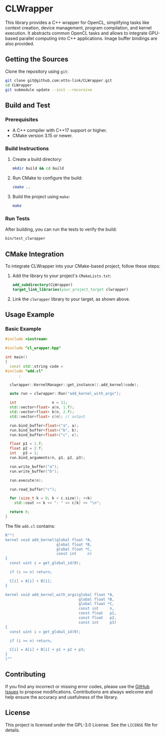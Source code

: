 # CLWrapper

This library provides a C++ wrapper for OpenCL, simplifying tasks like context creation, device management, program compilation, and kernel execution. It abstracts common OpenCL tasks and allows to integrate GPU-based parallel computing into C++ applications. Image buffer bindings are also provided.

## Getting the Sources

Clone the repository using `git`:

```bash
git clone git@github.com:otto-link/CLWrapper.git
cd CLWrapper
git submodule update --init --recursive
```

## Build and Test

### Prerequisites
- A C++ compiler with C++17 support or higher.
- CMake version 3.15 or newer.

### Build Instructions
1. Create a build directory:
   ```bash
   mkdir build && cd build
   ```
2. Run CMake to configure the build:
   ```bash
   cmake ..
   ```
3. Build the project using `make`:
   ```bash
   make
   ```

### Run Tests
After building, you can run the tests to verify the build:
```bash
bin/test_clwrapper
```

## CMake Integration

To integrate CLWrapper into your CMake-based project, follow these steps:

1. Add the library to your project's `CMakeLists.txt`:
   ```cmake
   add_subdirectory(CLWrapper)
   target_link_libraries(your_project_target clwrapper)
   ```
2. Link the `clwrapper` library to your target, as shown above.

## Usage Example

### Basic Example
```cpp
#include <iostream>

#include "cl_wrapper.hpp"

int main()
{
  const std::string code =
#include "add.cl"
      ;

  clwrapper::KernelManager::get_instance().add_kernel(code);

  auto run = clwrapper::Run("add_kernel_with_args");

  int                n = 11;
  std::vector<float> a(n, 1.f);
  std::vector<float> b(n, 2.f);
  std::vector<float> c(n); // output

  run.bind_buffer<float>("a", a);
  run.bind_buffer<float>("b", b);
  run.bind_buffer<float>("c", c);

  float p1 = 1.f;
  float p2 = 2.f;
  int   p3 = 1;
  run.bind_arguments(n, p1, p2, p3);

  run.write_buffer("a");
  run.write_buffer("b");

  run.execute(n);

  run.read_buffer("c");

  for (size_t k = 0; k < c.size(); ++k)
    std::cout << k << ": " << c[k] << "\n";

  return 0;
}
```

The file `add.cl` contains:
```C++
R""(
kernel void add_kernel(global float *A,
                       global float *B,
                       global float *C,
                       const int     n)
{
  const uint i = get_global_id(0);

  if (i >= n) return;

  C[i] = A[i] + B[i];
}

kernel void add_kernel_with_args(global float *A,
                                 global float *B,
                                 global float *C,
                                 const int     n,
                                 const float   p1,
                                 const float   p2,
                                 const int     p3)
{
  const uint i = get_global_id(0);

  if (i >= n) return;

  C[i] = A[i] + B[i] + p1 + p2 + p3;
}
)""
```

## Contributing

If you find any incorrect or missing error codes, please use the [GitHub Issues](https://github.com/otto-link/CLErrorLookup/issues) to propose modifications. Contributions are always welcome and help ensure the accuracy and usefulness of the library.

## License

This project is licensed under the GPL-3.0 License. See the `LICENSE` file for details.
